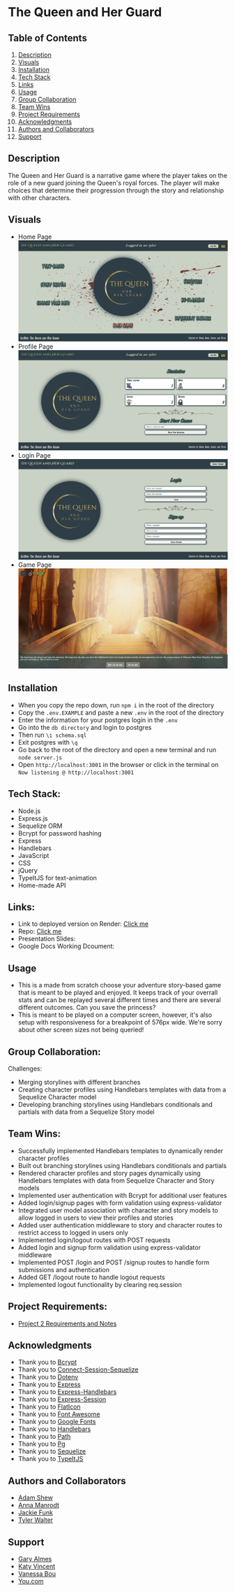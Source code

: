 # The Queen and Her Guard

## Table of Contents
1. [Description](#description)
2. [Visuals](#visuals)
3. [Installation](#installation)
4. [Tech Stack](#tech-stack)
5. [Links](#links)
6. [Usage](#usage)
7. [Group Collaboration](#group-collaboration)
8. [Team Wins](#team-wins)
9. [Project Requirements](#project-requirements)
10. [Acknowledgments](#acknowledgments)
11. [Authors and Collaborators](#authors-and-collaborators)
12. [Support](#support)

## Description
The Queen and Her Guard is a narrative game where the player takes on the role of a new guard joining the Queen's royal forces. The player will make choices that determine their progression through the story and relationship with other characters.

## Visuals
* Home Page
![Screenshot of Homepage](./public/imgs/ss-home.png)
* Profile Page
![Screenshot of Profile Page](./public/imgs/ss-profile.png)
* Login Page
![Screenshot of a Login Page](./public/imgs/ss-login.png)
* Game Page
![Screenshot of a Game Page](./public/imgs/ss-game.png)

## Installation
* When you copy the repo down, run <code>npm i</code> in the root of the directory 
* Copy the <code>.env.EXAMPLE</code> and paste a new <code>.env</code> in the root of the directory 
* Enter the information for your postgres login in the <code>.env</code>
* Go into the <code>db directory</code> and login to postgres
* Then run <code>\i schema.sql</code>
* Exit postgres with <code>\q</code>
* Go back to the root of the directory and open a new terminal and run <code>node server.js</code>
* Open <code>http://localhost:3001</code> in the browser or click in the terminal on <code>Now listening @ http://localhost:3001</code>

## Tech Stack:
- Node.js
- Express.js
- Sequelize ORM
- Bcrypt for password hashing
- Express
- Handlebars
- JavaScript
- CSS
- jQuery
- TypeItJS for text-animation
- Home-made API

## Links:
- Link to deployed version on Render: [Click me](https://choose-your-adventure-qxmy.onrender.com)
- Repo: [Click me](https://github.com/TyWalter/choose-your-adventure)
- Presentation Slides:
- Google Docs Working Dcoument:

## Usage
- This is a made from scratch choose your adventure story-based game that is meant to be played and enjoyed. It keeps track of your overrall stats and can be replayed several different times and there are several different outcomes. Can you save the princess?
- This is meant to be played on a computer screen, however, it's also setup with responsiveness for a breakpoint of 576px wide. We're sorry about other screen sizes not being queried!

## Group Collaboration:
Challenges:
- Merging storylines with different branches
- Creating character profiles using Handlebars templates with data from a Sequelize Character model
- Developing branching storylines using Handlebars conditionals and partials with data from a Sequelize Story model
 
## Team Wins:
- Successfully implemented Handlebars templates to dynamically render character profiles
- Built out branching storylines using Handlebars conditionals and partials
- Rendered character profiles and story pages dynamically using Handlebars templates with data from Sequelize Character and Story models
- Implemented user authentication with Bcrypt for additional user features
- Added login/signup pages with form validation using express-validator
- Integrated user model association with character and story models to allow logged in users to view their profiles and stories
- Added user authentication middleware to story and character routes to restrict access to logged in users only
- Implemented login/logout routes with POST requests
- Added login and signup form validation using express-validator middleware
- Implemented POST /login and POST /signup routes to handle form submissions and authentication
- Added GET /logout route to handle logout requests
- Implemented logout functionality by clearing req.session

## Project Requirements:
- [Project 2 Requirements and Notes](https://docs.google.com/document/d/1fJ2dYtbmMBDxmZlDZ3rP0PYQKk4UAzI7jzBZD0HVC4w/edit)

## Acknowledgments
* Thank you to [Bcrypt](https://www.npmjs.com/package/bcrypt)
* Thank you to [Connect-Session-Sequelize](https://www.npmjs.com/package/connect-session-sequelize)
* Thank you to [Dotenv](https://www.npmjs.com/package/dotenv)
* Thank you to [Express](https://www.npmjs.com/package/express)
* Thank you to [Express-Handlebars](https://www.npmjs.com/package/express-handlebars)
* Thank you to [Express-Session](https://www.npmjs.com/package/express-session)
* Thank you to [FlatIcon](https://www.flaticon.com/)
* Thank you to [Font Awesome](https://fontawesome.com/)
* Thank you to [Google Fonts](https://fonts.google.com/)
* Thank you to [Handlebars](https://handlebarsjs.com/)
* Thank you to [Path](https://www.npmjs.com/package/path)
* Thank you to [Pg](https://www.npmjs.com/package/pg)
* Thank you to [Sequelize](https://www.npmjs.com/package/sequelize)
* Thank you to [TypeItJS](https://www.typeitjs.com/)

## Authors and Collaborators
* [Adam Shew](https://github.com/Adam-Shew)
* [Anna Manrodt](https://github.com/AnnaManrodt)
* [Jackie Funk](https://github.com/JKrech01)
* [Tyler Walter](https://github.com/TyWalter)

## Support
* [Gary Almes](https://github.com/garytalmes)
* [Katy Vincent](https://github.com/KatyKedi)
* [Vanessa Bou](https://github.com/rvbouu)
* [You.com](https://you.com)